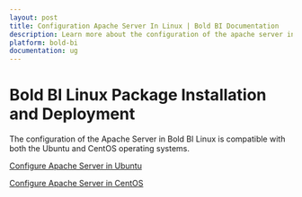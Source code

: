 ```yaml
---
layout: post
title: Configuration Apache Server In Linux | Bold BI Documentation
description: Learn more about the configuration of the apache server in Bold BI Linux package on a Linux server with SSL.
platform: bold-bi
documentation: ug
---
```


# Bold BI Linux Package Installation and Deployment

The configuration of the Apache Server in Bold BI Linux is compatible with both the Ubuntu and CentOS operating systems.

[Configure Apache Server in Ubuntu](/deploying-bold-bi/deploying-on-linux/deploy-bold-bi-using-apache-server/configure-apache-server-in-ubuntu/)

[Configure Apache Server in CentOS](/deploying-bold-bi/deploying-on-linux/deploy-bold-bi-using-apache-server/configure-apache-server-in-centos/)
